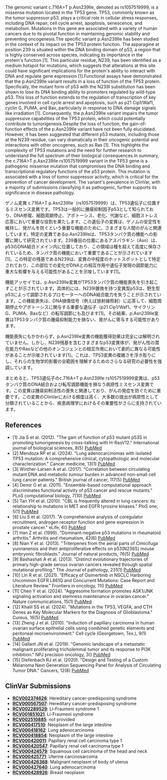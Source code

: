 
    
The genomic variant c.716A>T p.Asn239Ile, denoted as rs1057519999, is a missense mutation located in the TP53 gene. TP53, commonly known as the tumor suppressor p53, plays a critical role in cellular stress responses, including DNA repair, cell cycle arrest, apoptosis, senescence, and metabolism. Mutations in this gene are associated with a variety of human cancers due to its pivotal function in maintaining genomic stability and preventing oncogenesis.The specific variant p.Asn239Ile has been studied in the context of its impact on the TP53 protein function. The asparagine at position 239 is situated within the DNA binding domain of p53, a region that is highly conserved across species, indicating its importance in the protein's function [1]. This particular residue, N239, has been identified as a medium hotspot for mutations, which suggests that alterations at this site could have significant implications for the protein's ability to interact with DNA and regulate gene expression [1].Functional assays have demonstrated that the p.Asn239Ile variant results in a loss of function of the TP53 protein. Specifically, the mutant form of p53 with the N239I substitution has been shown to lose its DNA binding ability to promoters regulated by wild-type p53. This loss of function extends to the regulation of transcription of key genes involved in cell cycle arrest and apoptosis, such as p21 Cip1/Waf1, cyclin G, PUMA, and Bax, particularly in response to DNA damage signals like irradiation [1]. Consequently, the p.Asn239Ile variant impairs the tumor suppressive capabilities of the TP53 protein, which could potentially contribute to tumorigenesis.Despite the loss of function, the gain-of-function effects of the p.Asn239Ile variant have not been fully elucidated. However, it has been suggested that different p53 mutants, including those at the N239 residue, can vary dramatically in their oncogenic potential and interactions with other oncogenes, such as Ras [1]. This highlights the complexity of TP53 mutations and the need for further research to understand the full spectrum of their biological consequences.In summary, the c.716A>T p.Asn239Ile rs1057519999 variant in the TP53 gene is a pathogenic missense mutation that compromises the DNA binding and transcriptional regulatory functions of the p53 protein. This mutation is associated with a loss of tumor suppressor activity, which is critical for the prevention of cancer development. The variant's prevalence in ClinVar, with a majority of submissions classifying it as pathogenic, further supports its significance in disease pathology.

ゲノム変異 c.716A>T p.Asn239Ile（rs1057519999）は、TP53遺伝子に位置するミスセンス変異です。TP53は一般的に腫瘍抑制因子p53として知られており、DNA修復、細胞周期停止、アポトーシス、老化、代謝など、細胞ストレス応答において重要な役割を果たします。この遺伝子の変異は、ゲノムの安定性を維持し、発がんを防ぐという重要な機能のために、さまざまな人間のがんと関連しています。特定の変異であるp.Asn239Ileは、TP53タンパク質の機能への影響に関して研究されています。239番目の位置にあるアスパラギン（Asn）は、p53のDNA結合ドメイン内に位置しており、この領域は種を超えて高度に保存されているため、タンパク質の機能において重要であることが示されています[1]。この特定の残基であるN239は、変異の中程度のホットスポットとして特定されており、この部位での変化がDNAとの相互作用や遺伝子発現の調節能力に重大な影響を与える可能性があることを示唆しています[1]。

機能アッセイでは、p.Asn239Ile変異がTP53タンパク質の機能喪失を引き起こすことが示されています。具体的には、N239I置換を持つ変異型p53は、野生型p53によって調節されるプロモーターへのDNA結合能力を失うことが示されています。この機能喪失は、DNA損傷信号（例えば放射線照射）に応答して、細胞周期停止やアポトーシスに関与する重要な遺伝子（p21 Cip1/Waf1、サイクリンG、PUMA、Baxなど）の転写調節にも及びます[1]。その結果、p.Asn239Ile変異はTP53タンパク質の腫瘍抑制能力を損ない、発がんに寄与する可能性があります。

機能喪失にもかかわらず、p.Asn239Ile変異の機能獲得効果は完全には解明されていません。しかし、N239残基を含むさまざまなp53変異体が、発がん性の潜在能力やRasなどの他のオンコジェンとの相互作用において劇的に異なる可能性があることが示唆されています[1]。これは、TP53変異の複雑さを浮き彫りにし、それらの生物学的影響の全範囲を理解するためのさらなる研究の必要性を強調しています。

まとめると、TP53遺伝子のc.716A>T p.Asn239Ile rs1057519999変異は、p53タンパク質のDNA結合および転写調節機能を損なう病原性ミスセンス変異です。この変異は腫瘍抑制活性の喪失と関連しており、がんの発症を防ぐために重要です。この変異のClinVarにおける頻度は高く、大多数の提出が病原性として分類されていることから、疾患病理学におけるその重要性がさらに支持されています。
    
## References
- [1] Jia S et al. (2012). "The gain of function of p53 mutant p53S in promoting tumorigenesis by cross-talking with H-RasV12." International journal of biological sciences, 8(5) [PubMed](https://pubmed.ncbi.nlm.nih.gov/22553460/)
- [2] Mendoza RP et al. (2024). "Lung adenocarcinomas with isolated TP53 mutation: A comprehensive clinical, cytopathologic and molecular characterization." Cancer medicine, 13(1) [PubMed](https://pubmed.ncbi.nlm.nih.gov/38164123/)
- [3] Winther-Larsen A et al. (2017). "Correlation between circulating mutant DNA and metabolic tumour burden in advanced non-small cell lung cancer patients." British journal of cancer, 117(5) [PubMed](https://pubmed.ncbi.nlm.nih.gov/28683468/)
- [4] Demir O et al. (2011). "Ensemble-based computational approach discriminates functional activity of p53 cancer and rescue mutants." PLoS computational biology, 7(10) [PubMed](https://pubmed.ncbi.nlm.nih.gov/22028641/)
- [5] Tan YH et al. (2010). "CBL is frequently altered in lung cancers: its relationship to mutations in MET and EGFR tyrosine kinases." PloS one, 5(1) [PubMed](https://pubmed.ncbi.nlm.nih.gov/20126411/)
- [6] Liu S et al. (2017). "A comprehensive analysis of coregulator recruitment, androgen receptor function and gene expression in prostate cancer." eLife, 6() [PubMed](https://pubmed.ncbi.nlm.nih.gov/28826481/)
- [7] Han Z et al. (1999). "Dominant-negative p53 mutations in rheumatoid arthritis." Arthritis and rheumatism, 42(6) [PubMed](https://pubmed.ncbi.nlm.nih.gov/10366100/)
- [8] Nian Y et al. (2013). "Triterpenes from the aerial parts of Cimicifuga yunnanensis and their antiproliferative effects on p53(N236S) mouse embryonic fibroblasts." Journal of natural products, 76(5) [PubMed](https://pubmed.ncbi.nlm.nih.gov/23621813/)
- [9] Bashashati A et al. (2013). "Distinct evolutionary trajectories of primary high-grade serous ovarian cancers revealed through spatial mutational profiling." The Journal of pathology, 231(1) [PubMed](https://pubmed.ncbi.nlm.nih.gov/23780408/)
- [10] Lin R et al. (2021). "Efficacy of Osimertinib in NSCLC Harboring Uncommon EGFR L861Q and Concurrent Mutations: Case Report and Literature Review." Frontiers in oncology, 11() [PubMed](https://pubmed.ncbi.nlm.nih.gov/34540698/)
- [11] Chen Y et al. (2024). "Aggresome formation promotes ASK1/JNK signaling activation and stemness maintenance in ovarian cancer." Nature communications, 15(1) [PubMed](https://pubmed.ncbi.nlm.nih.gov/38351029/)
- [12] Khalil SS et al. (2024). "Mutations in the TP53, VEGFA, and CTH Genes as Key Molecular Markers for the Diagnosis of Glioblastoma." Cureus, 16(5) [PubMed](https://pubmed.ncbi.nlm.nih.gov/38933650/)
- [13] Zheng J et al. (2010). "Induction of papillary carcinoma in human ovarian surface epithelial cells using combined genetic elements and peritoneal microenvironment." Cell cycle (Georgetown, Tex.), 9(1) [PubMed](https://pubmed.ncbi.nlm.nih.gov/20016289/)
- [14] Gallant JN et al. (2019). "Genomic landscape of a metastatic malignant proliferating tricholemmal tumor and its response to PI3K inhibition." NPJ precision oncology, 3() [PubMed](https://pubmed.ncbi.nlm.nih.gov/30793038/)
- [15] Diefenbach RJ et al. (2020). "Design and Testing of a Custom Melanoma Next Generation Sequencing Panel for Analysis of Circulating Tumor DNA." Cancers, 12(8) [PubMed](https://pubmed.ncbi.nlm.nih.gov/32785074/)

    
## ClinVar Submissions
- **[RCV002374626](https://www.ncbi.nlm.nih.gov/clinvar/RCV002374626/)**: Hereditary cancer-predisposing syndrome
- **[RCV000567507](https://www.ncbi.nlm.nih.gov/clinvar/RCV000567507/)**: Hereditary cancer-predisposing syndrome
- **[RCV002289529](https://www.ncbi.nlm.nih.gov/clinvar/RCV002289529/)**: Li-Fraumeni syndrome 1
- **[RCV001851021](https://www.ncbi.nlm.nih.gov/clinvar/RCV001851021/)**: Li-Fraumeni syndrome
- **[RCV002510885](https://www.ncbi.nlm.nih.gov/clinvar/RCV002510885/)**: not provided
- **[RCV000417510](https://www.ncbi.nlm.nih.gov/clinvar/RCV000417510/)**: Neoplasm of the large intestine
- **[RCV000418162](https://www.ncbi.nlm.nih.gov/clinvar/RCV000418162/)**: Lung adenocarcinoma
- **[RCV000418854](https://www.ncbi.nlm.nih.gov/clinvar/RCV000418854/)**: Neoplasm of the large intestine
- **[RCV000420011](https://www.ncbi.nlm.nih.gov/clinvar/RCV000420011/)**: Papillary renal cell carcinoma type 1
- **[RCV000420547](https://www.ncbi.nlm.nih.gov/clinvar/RCV000420547/)**: Papillary renal cell carcinoma type 1
- **[RCV000424579](https://www.ncbi.nlm.nih.gov/clinvar/RCV000424579/)**: Squamous cell carcinoma of the head and neck
- **[RCV000425771](https://www.ncbi.nlm.nih.gov/clinvar/RCV000425771/)**: Uterine carcinosarcoma
- **[RCV000426368](https://www.ncbi.nlm.nih.gov/clinvar/RCV000426368/)**: Malignant neoplasm of body of uterus
- **[RCV000427640](https://www.ncbi.nlm.nih.gov/clinvar/RCV000427640/)**: Lung adenocarcinoma
- **[RCV000428926](https://www.ncbi.nlm.nih.gov/clinvar/RCV000428926/)**: Breast neoplasm

    